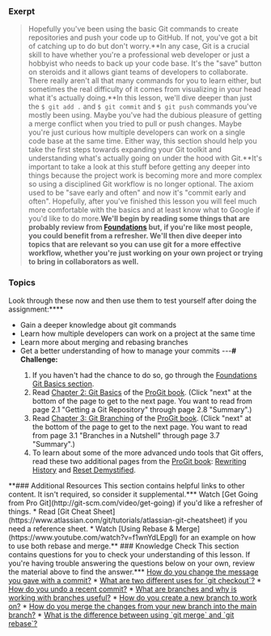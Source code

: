 ### Exerpt
>Hopefully you've been using the basic Git commands to create repositories and push your code up to GitHub.  If not, you've got a bit of catching up to do but don't worry.**In any case, Git is a crucial skill to have whether you're a professional web developer or just a hobbyist who needs to back up your code base.  It's the "save" button on steroids and it allows giant teams of developers to collaborate.  There really aren't all that many commands for you to learn either, but sometimes the real difficulty of it comes from visualizing in your head what it's actually doing.**In this lesson, we'll dive deeper than just the `$ git add .` and `$ git commit` and `$ git push` commands you've mostly been using.  Maybe you've had the dubious pleasure of getting a merge conflict when you tried to pull or push changes.  Maybe you're just curious how multiple developers can work on a single code base at the same time.  Either way, this section should help you take the first steps towards expanding your Git toolkit and understanding what's actually going on under the hood with Git.**It's important to take a look at this stuff before getting any deeper into things because the project work is becoming more and more complex so using a disciplined Git workflow is no longer optional.  The axiom used to be "save early and often" and now it's "commit early and often".  Hopefully, after you've finished this lesson you will feel much more comfortable with the basics and at least know what to Google if you'd like to do more.**We'll begin by reading some things that are probably review from [Foundations](https://www.theodinproject.com/courses/foundations/lessons/introduction-to-git) but, if you're like most people, you could benefit from a refresher. We'll then dive deeper into topics that are relevant so you can use git for a more effective workflow, whether you're just working on your own project or trying to bring in collaborators as well.**
###  Topics
Look through these now and then use them to test yourself after doing the assignment:****
* Gain a deeper knowledge about git commands
* Learn how multiple developers can work on a project at the same time
* Learn more about merging and rebasing branches
* Get a better understanding of how to manage your commits
---**# Challenge:**<div class="lesson-content__panel" markdown="1">
  1. If you haven't had the chance to do so, go through the [Foundations Git Basics section](https://www.theodinproject.com/courses/foundations/lessons/introduction-to-git).
  2. Read [Chapter 2: Git Basics](https://git-scm.com/book/en/v2/Git-Basics-Getting-a-Git-Repository) of the [ProGit book](https://git-scm.com/book/en/v2). (Click "next" at the bottom of the page to get to the next page. You want to read from page 2.1 "Getting a Git Repository" through page 2.8 "Summary".)
  3. Read [Chapter 3: Git Branching](https://git-scm.com/book/en/v2/Git-Branching-Branches-in-a-Nutshell) of the [ProGit book](https://git-scm.com/book/en/v2). (Click "next" at the bottom of the page to get to the next page. You want to read from page 3.1 "Branches in a Nutshell" through page 3.7 "Summary".)
  4. To learn about some of the more advanced undo tools that Git offers, read these two additional pages from the [ProGit book](https://git-scm.com/book/en/v2): [Rewriting History](https://git-scm.com/book/en/v2/Git-Tools-Rewriting-History) and [Reset Demystified](https://git-scm.com/book/en/v2/Git-Tools-Reset-Demystified).
</div>**### Additional Resources
This section contains helpful links to other content. It isn't required, so consider it supplemental.*** Watch [Get Going from Pro Git](http://git-scm.com/video/get-going) if you'd like a refresher of things.
* Read [Git Cheat Sheet](https://www.atlassian.com/git/tutorials/atlassian-git-cheatsheet) if you need a reference sheet.
* Watch [Using Rebase & Merge](https://www.youtube.com/watch?v=f1wnYdLEpgI) for an example on how to use both rebase and merge.**
### Knowledge Check
This section contains questions for you to check your understanding of this lesson. If you're having trouble answering the questions below on your own, review the material above to find the answer.*** <a class='knowledge-check-link' href='https://git-scm.com/book/en/v2/Git-Basics-Undoing-Things'>How do you change the message you gave with a commit?</a>
* <a class='knowledge-check-link' href='https://git-scm.com/book/en/v2/Git-Branching-Branches-in-a-Nutshell#_switching_branches'>What are two different uses for `git checkout`?</a> 
* <a class='knowledge-check-link' href='https://git-scm.com/book/en/v2/Git-Tools-Reset-Demystified'>How do you undo a recent commit?</a> 
* <a class='knowledge-check-link' href='https://git-scm.com/book/en/v2/Git-Branching-Branches-in-a-Nutshell'>What are branches and why is working with branches useful?</a> 
* <a class='knowledge-check-link' href='https://git-scm.com/book/en/v2/Git-Branching-Branches-in-a-Nutshell#_create_new_branch'>How do you create a new branch to work on?</a> 
* <a class='knowledge-check-link' href='https://git-scm.com/book/en/v2/Git-Branching-Basic-Branching-and-Merging#_basic_merging'>How do you merge the changes from your new branch into the main branch?</a> 
* <a class='knowledge-check-link' href='https://git-scm.com/book/en/v2/Git-Branching-Rebasing'>What is the difference between using `git merge` and `git rebase`?</a>
